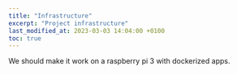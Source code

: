 ```yaml
---
title: "Infrastructure"
excerpt: "Project infrastructure"
last_modified_at: 2023-03-03 14:04:00 +0100
toc: true
---
```


We should make it work on a raspberry pi 3 with dockerized apps.
